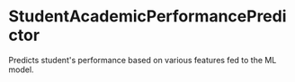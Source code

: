 # StudentAcademicPerformancePredictor
Predicts student's performance based on various features fed to the ML model.
